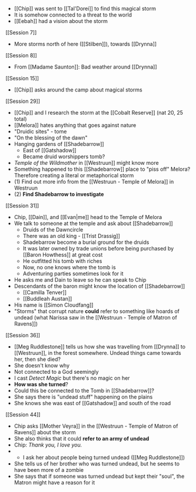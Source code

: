- [[Chip]] was sent to [[Tal'Dorei]] to find this magical storm
- It is somehow connected to a threat to the world
- [[Eebah]] had a vision about the storm

[[Session 7]]
- More storms north of here ([[Stilben]]), towards [[Drynna]]

[[Session 8]]
- From [[Madame Saunton]]: Bad weather around [[Drynna]]

[[Session 15]]
* [[Chip]] asks around the camp about magical storms

[[Session 29]]
- [[Chip]] and I research the storm at the [[Cobalt Reserve]] (nat 20, 25 total)
- [[Melora]] hates anything that goes against nature
- "Druidic sites" - tome
- "On the blessing of the dawn"
- Hanging gardens of [[Shadebarrow]]
	- East of [[Gatshadow]]
	- Became druid worshippers tomb?
- *Temple of the Wildmother* in [[Westruun]] might know more
- Something happened to this [[Shadebarrow]] place to "piss off" Melora? Therefore creating a literal or metaphorical storm
- (1) Find out more info from the [[Westruun - Temple of Melora]] in Westruun
- (2) **Find Shadebarrow to investigate**

[[Session 31]]
- Chip, [[Dain]], and [[Evan|me]] head to the Temple of Melora
- We talk to someone at the temple and ask about [[Shadebarrow]]
	- Druids of the Dawncircle
	- There was an old king - [[Trist Drassig]]
	- Shadebarrow become a burial ground for the druids
	- It was later owned by trade unions before being purchased by [[Baron Howthess]] at great cost
	- He outfitted his tomb with riches
	- Now, no one knows where the tomb is
	- Adventuring parties sometimes look for it
- He asks me and Dain to leave so he can speak to Chip
- Descendants of the baron might know the location of [[Shadebarrow]]
	- [[Camilla Tenver]]
	- [[Buddleah Austan]]
- His name is [[Simon Cloudfang]]
- "Storms" that corrupt nature **could** refer to something like hoards of undead (what Narissa saw in the [[Westruun - Temple of Matron of Ravens]])

[[Session 36]]
- [[Meg Ruddlestone]] tells us how she was travelling from [[Drynna]] to [[Westruun]], in the forest somewhere. Undead things came towards her, then she died?
- She doesn't know why
- Not connected to a God seemingly
- I cast *Detect Magic* but there's no magic on her
- **How was she turned**?
- Could this be connected to the Tomb in [[Shadebarrow]]?
- She says there is "undead stuff" happening on the plains
- She knows she was east of [[Gatshadow]] and south of the road

[[Session 44]]
- Chip asks [[Mother Veyra]] in the [[Westruun - Temple of Matron of Ravens]] about the storm
- She also thinks that it could **refer to an army of undead**
- Chip: *Thank you, I love you.*
- - I ask her about people being turned undead ([[Meg Ruddlestone]])
- She tells us of her brother who was turned undead, but he seems to have been more of a zombie
- She says that if someone was turned undead but kept their "soul", the Matron might have a reason for it